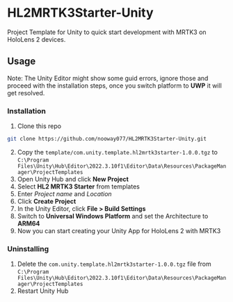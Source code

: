 # HL2MRTK3Starter-Unity
Project Template for Unity to quick start development with MRTK3 on HoloLens 2 devices.

## Usage
Note: The Unity Editor might show some guid errors, ignore those and proceed with the installation steps, once you switch platform to **UWP** it will get resolved.

### Installation

1. Clone this repo
```zsh
git clone https://github.com/nooway077/HL2MRTK3Starter-Unity.git
```
2. Copy the `template/com.unity.template.hl2mrtk3starter-1.0.0.tgz` to `C:\Program Files\Unity\Hub\Editor\2022.3.10f1\Editor\Data\Resources\PackageManager\ProjectTemplates`
3. Open Unity Hub and click **New Project**
4. Select **HL2 MRTK3 Starter** from templates
5. Enter *Project name* and *Location*
6. Click **Create Project**
7. In the Unity Editor, click **File > Build Settings**
8. Switch to **Universal Windows Platform** and set the Architecture to **ARM64**
9. Now you can start creating your Unity App for HoloLens 2 with MRTK3


### Uninstalling

1. Delete the `com.unity.template.hl2mrtk3starter-1.0.0.tgz` file from `C:\Program Files\Unity\Hub\Editor\2022.3.10f1\Editor\Data\Resources\PackageManager\ProjectTemplates`
2. Restart Unity Hub